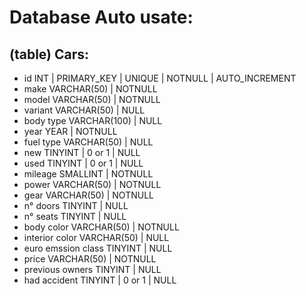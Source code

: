 # Database Auto usate:

## (table) Cars:

- id                               INT | PRIMARY_KEY | UNIQUE | NOTNULL | AUTO_INCREMENT           
- make                             VARCHAR(50) | NOTNULL
- model                            VARCHAR(50) | NOTNULL
- variant                          VARCHAR(50) | NULL
- body type                        VARCHAR(100) | NULL
- year                             YEAR | NOTNULL
- fuel type                        VARCHAR(50) | NULL
- new                              TINYINT | 0 or 1 | NULL
- used                             TINYINT | 0 or 1 | NULL
- mileage                          SMALLINT | NOTNULL
- power                            VARCHAR(50) | NOTNULL
- gear                             VARCHAR(50) | NOTNULL
- n° doors                         TINYINT | NULL
- n° seats                         TINYINT | NULL
- body color                       VARCHAR(50) | NOTNULL
- interior color                   VARCHAR(50) | NULL
- euro emssion class               TINYINT | NULL
- price                            VARCHAR(50) | NOTNULL
- previous owners                  TINYINT | NULL
- had accident                     TINYINT | 0 or 1 | NULL

